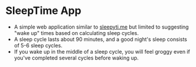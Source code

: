 # SleepTime App

* A simple web application similar to [sleepyti.me](https://sleepyti.me/) but limited to suggesting "wake up" times based on calculating sleep cycles.
* A sleep cycle lasts about 90 minutes, and a good night's sleep consists of 5-6 sleep cycles.
* If you wake up in the middle of a sleep cycle, you will feel groggy even if you've completed several cycles before waking up.